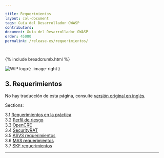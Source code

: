 ```yaml
---

title: Requerimientos
layout: col-document
tags: Guía del Desarrollador OWASP
contributors:
document: Guía del Desarrollador OWASP
order: 45000
permalink: /release-es/requerimientos/

---
```


{% include breadcrumb.html %}

<style type="text/css">
.image-right {
  height: 180px;
  display: block;
  margin-left: auto;
  margin-right: auto;
  float: right;
}
</style>

![WIP logo](../../../assets/images/dg_wip.png "Trabajo en curso"){: .image-right }

## 3. Requerimientos

No hay traducción de esta página, consulte [versión original en inglés][release0500].

Sections:

3.1 [Requerimientos en la práctica](01-requirements.md)  
3.2 [Perfil de riesgo](02-risk.md)  
3.3 [OpenCRE](03-opencre.md)  
3.4 [SecurityRAT](04-security-rat.md)  
3.5 [ASVS requerimientos](05-asvs.md)  
3.6 [MAS requerimientos](06-mas.md)  
3.7 [SKF requerimientos](07-skf.md)  

----

[release0500]: https://github.com/OWASP/www-project-developer-guide/blob/main/release/05-requirements/toc.md

